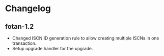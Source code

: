 # Changelog

## fotan-1.2

- Changed ISCN ID generation rule to allow creating multiple ISCNs in one transaction.
- Setup upgrade handler for the upgrade.
